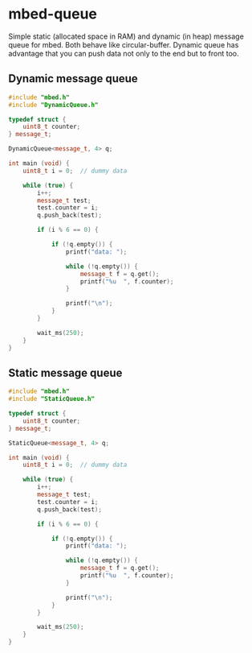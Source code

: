 # mbed-queue
Simple static (allocated space in RAM) and dynamic (in heap) message queue for mbed. Both behave like circular-buffer. Dynamic queue has advantage that you can push data not only to the end but to front too.

## Dynamic message queue
```cpp
#include "mbed.h"
#include "DynamicQueue.h"

typedef struct {
    uint8_t counter;
} message_t;

DynamicQueue<message_t, 4> q;

int main (void) {
    uint8_t i = 0;  // dummy data

    while (true) {
        i++;
        message_t test;
        test.counter = i;
        q.push_back(test);

        if (i % 6 == 0) {

            if (!q.empty()) {
                printf("data: ");

                while (!q.empty()) {
                    message_t f = q.get();
                    printf("%u  ", f.counter);
                }

                printf("\n");
            }
        }

        wait_ms(250);
    }
}
```

## Static message queue
```cpp
#include "mbed.h"
#include "StaticQueue.h"

typedef struct {
    uint8_t counter;
} message_t;

StaticQueue<message_t, 4> q;

int main (void) {
    uint8_t i = 0;  // dummy data

    while (true) {
        i++;
        message_t test;
        test.counter = i;
        q.push_back(test);

        if (i % 6 == 0) {

            if (!q.empty()) {
                printf("data: ");

                while (!q.empty()) {
                    message_t f = q.get();
                    printf("%u  ", f.counter);
                }

                printf("\n");
            }
        }

        wait_ms(250);
    }
}
```

